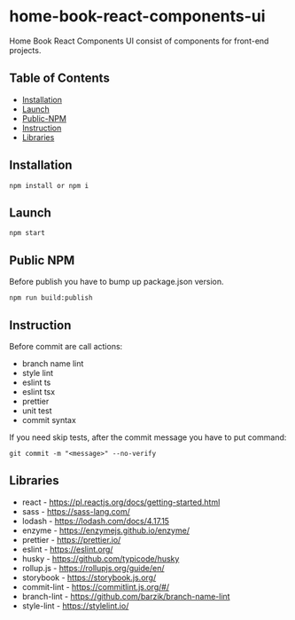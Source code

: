 # home-book-react-components-ui

Home Book React Components UI consist of components for front-end projects.

## Table of Contents

- [Installation](#Installation)
- [Launch](#Launch)
- [Public-NPM](#Public-NPM)
- [Instruction](#InstructionM)
- [Libraries](#Libraries)

## Installation

```
npm install or npm i
```

## Launch

```
npm start
```

## Public NPM

Before publish you have to bump up package.json version.

```
npm run build:publish
```

## Instruction

Before commit are call actions:

- branch name lint
- style lint
- eslint ts
- eslint tsx
- prettier
- unit test
- commit syntax

If you need skip tests, after the commit message you have to put command:

```
git commit -m "<message>" --no-verify
```

## Libraries

- react - https://pl.reactjs.org/docs/getting-started.html
- sass - https://sass-lang.com/
- lodash - https://lodash.com/docs/4.17.15
- enzyme - https://enzymejs.github.io/enzyme/
- prettier - https://prettier.io/
- eslint - https://eslint.org/
- husky - https://github.com/typicode/husky
- rollup.js - https://rollupjs.org/guide/en/
- storybook - https://storybook.js.org/
- commit-lint - https://commitlint.js.org/#/
- branch-lint - https://github.com/barzik/branch-name-lint
- style-lint - https://stylelint.io/
